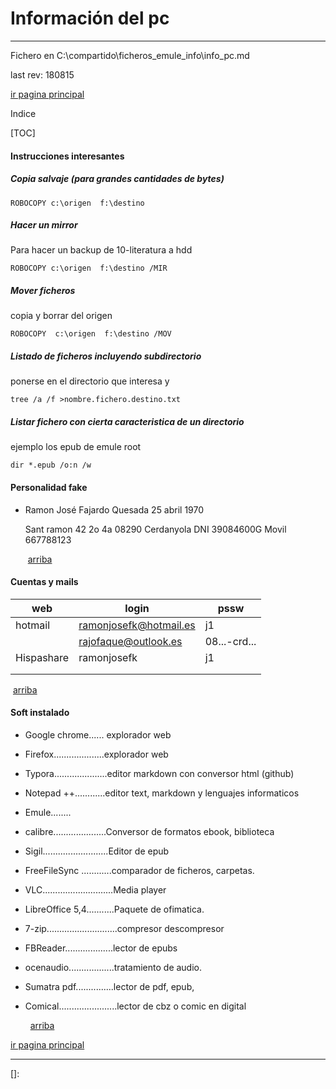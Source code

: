 # Información del pc 

------

Fichero en C:\compartido\ficheros_emule_info\info_pc.md

last rev: 180815

[ir pagina principal](Listado_de_documentos.html)

Indice

[TOC]

#### Instrucciones interesantes

##### Copia salvaje (para grandes cantidades de bytes)

```
ROBOCOPY c:\origen  f:\destino
```



##### Hacer un mirror 

Para hacer un backup de 10-literatura a hdd

```
ROBOCOPY c:\origen  f:\destino /MIR
```

##### Mover ficheros  

copia y borrar del origen 

```
ROBOCOPY  c:\origen  f:\destino /MOV
```



##### Listado de ficheros incluyendo subdirectorio

ponerse en el directorio que interesa y 

```
tree /a /f >nombre.fichero.destino.txt
```



##### Listar fichero con cierta caracteristica de un  directorio 

ejemplo los epub de emule root

```
dir *.epub /o:n /w
```



#### Personalidad fake

- Ramon José Fajardo Quesada
  25 abril 1970

  Sant ramon 42 2o 4a
  08290 Cerdanyola
  DNI 39084600G
  Movil 667788123

  ​						[arriba ](#header-n0)


#### Cuentas y mails 

| web        | login                  | pssw         |
| ---------- | ---------------------- | ------------ |
| hotmail    | ramonjosefk@hotmail.es | j1           |
|            | rajofaque@outlook.es   | 08...-crd... |
| Hispashare | ramonjosefk            | j1           |
|            |                        |              |
|            |                        |              |

​						[arriba ](#header-n0)

#### Soft instalado

- Google chrome...... explorador web

- Firefox....................explorador web

- Typora.....................editor markdown con conversor html (github)

- Notepad ++............editor text, markdown y lenguajes informaticos

- Emule........

- calibre.....................Conversor de formatos ebook, biblioteca 

- Sigil..........................Editor de epub

- FreeFileSync ............comparador de ficheros, carpetas.

- VLC............................Media player

- LibreOffice 5,4...........Paquete de ofimatica.

- 7-zip............................compresor descompresor

- FBReader...................lector de epubs

- ocenaudio..................tratamiento de audio.

- Sumatra pdf...............lector de pdf, epub,

- Comical.......................lector de cbz o comic en digital 

  ​
  ​				[arriba ](#header-n0)

[ir pagina principal](Listado_de_documentos.html)

------

[]: 


